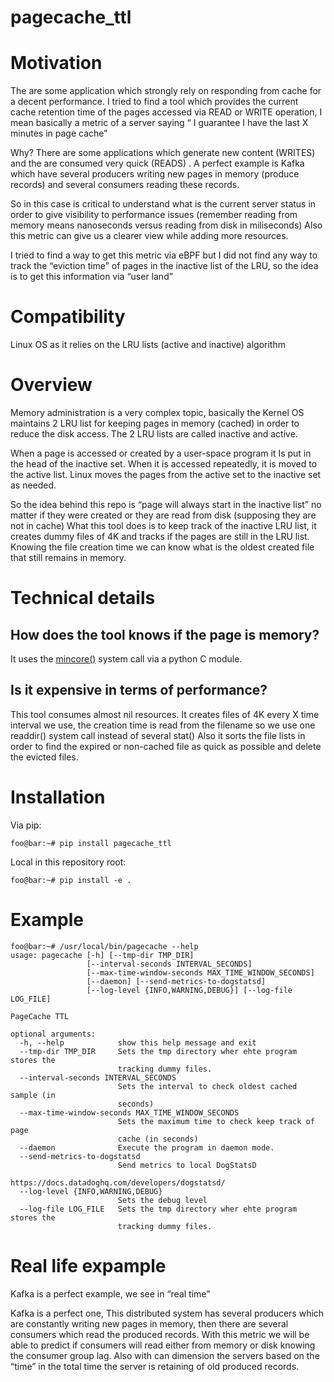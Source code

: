 # pagecache_ttl

# Motivation

The are some application which strongly rely on responding from cache for a decent performance.
I tried to find a tool which provides the current cache retention time of the pages accessed via  READ or WRITE operation, I mean basically a metric of a server saying “ I guarantee I have the last X minutes in page cache”

Why? There are some applications which generate new content (WRITES) and the are consumed very quick (READS) .
A perfect example is Kafka which have several producers writing new pages in memory (produce records) and several consumers reading these records.

So in this case is critical to understand what is the current server status in order to give visibility to performance issues (remember reading from memory means nanoseconds versus reading from disk in miliseconds)
Also this metric can give us a clearer view while adding more resources.

I tried to find a way to get this metric via eBPF but I did not find any way to track the “eviction time” of pages in the inactive list of the LRU, so the idea is to get this information via “user land”


# Compatibility 
Linux OS as it relies on the LRU lists (active and inactive) algorithm 



# Overview
Memory administration is a very complex topic, basically the Kernel OS maintains 2 LRU list for keeping pages in memory (cached) in order to reduce the disk access.
The 2 LRU lists are called inactive and active. 

When a page is accessed or created by a user-space program it Is put in the head of the inactive set. When it is accessed repeatedly, it is moved to the active list. Linux moves the pages from the active set to the inactive set as needed.

So the idea behind this repo is “page will always start in the inactive list” no matter if they were created or they are read from disk (supposing they are not in cache)
What this tool does is to keep track of the inactive LRU list, it creates dummy files of 4K and tracks if the pages are still in the LRU list.
Knowing the file creation time we can know what is the oldest created file that still remains in memory.


# Technical details

## How does the tool knows if the page is memory?
It uses the [mincore()](https://man7.org/linux/man-pages/man2/mincore.2.html) system call via a python C module.

## Is it expensive in terms of performance?
This tool consumes almost nil resources. It creates files of 4K every X time interval we use, the creation time is read from the filename so we use one readdir() system call instead of several stat()
Also it sorts the file lists in order to find the expired or non-cached file as quick as possible and delete the evicted files.


# Installation

Via pip:
```console
foo@bar:~# pip install pagecache_ttl
```


Local in this repository root:
```console
foo@bar:~# pip install -e .
```

# Example
```console
foo@bar:~# /usr/local/bin/pagecache --help
usage: pagecache [-h] [--tmp-dir TMP_DIR]
                 [--interval-seconds INTERVAL_SECONDS]
                 [--max-time-window-seconds MAX_TIME_WINDOW_SECONDS]
                 [--daemon] [--send-metrics-to-dogstatsd]
                 [--log-level {INFO,WARNING,DEBUG}] [--log-file LOG_FILE]

PageCache TTL

optional arguments:
  -h, --help            show this help message and exit
  --tmp-dir TMP_DIR     Sets the tmp directory wher ehte program stores the
                        tracking dummy files.
  --interval-seconds INTERVAL_SECONDS
                        Sets the interval to check oldest cached sample (in
                        seconds)
  --max-time-window-seconds MAX_TIME_WINDOW_SECONDS
                        Sets the maximum time to check keep track of page
                        cache (in seconds)
  --daemon              Execute the program in daemon mode.
  --send-metrics-to-dogstatsd
                        Send metrics to local DogStatsD
                        https://docs.datadoghq.com/developers/dogstatsd/
  --log-level {INFO,WARNING,DEBUG}
                        Sets the debug level
  --log-file LOG_FILE   Sets the tmp directory wher ehte program stores the
                        tracking dummy files.
```


# Real life expample
Kafka is a perfect example, we see in “real time” 

Kafka is a perfect one, This distributed system has several producers which are constantly writing new pages in memory, then there are several consumers which read the produced records. With this metric we will be able  to predict if consumers will read either from memory or disk knowing the consumer group lag.
Also with can dimension the servers based on the “time” in the total time the server is retaining of old produced records.
